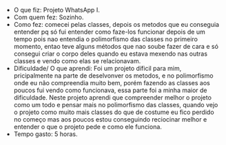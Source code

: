 - O que fiz: Projeto WhatsApp I.
- Com quem fez: Sozinho.
- Como fez: comecei pelas classes, depois os metodos que eu conseguia entender pq só fui entender como faze-los funcionar depois de um tempo pois nao entendia o polimorfismo das classes no primeiro momento, entao teve alguns métodos que nao soube fazer de cara e só consegui criar o corpo deles quando eu estava mexendo nas outras classes e vendo como elas se relacionavam.
- Dificuldade/ O que aprendi: Foi um projeto díficil para mim, pricipalmente na parte de deselvonver os metodos, e no polimorfismo onde eu não compreendia muito bem, porém fazendo as classes aos poucos fui vendo como funcionava, essa parte foi a minha maior de dificuldade. Neste projeto aprendi que compreender melhor o projeto como um todo e pensar mais no polimorfismo das classes, quando vejo o projeto como muito mais classes do que de costume eu fico perdido no começo mas aos poucos estou conseguindo reciocinar melhor e entender o que o projeto pede e como ele funciona.
- Tempo gasto: 5 horas.